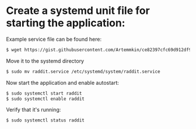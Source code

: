 # Create a systemd unit file for starting the application:

Example service file can be found here:
```BASH
$ wget https://gist.githubusercontent.com/Artemmkin/ce82397cfc69d912df9cd648a8d69bec/raw/7193a36c9661c6b90e7e482d256865f085a853f2/raddit.service
```
Move it to the systemd directory
```BASH
$ sudo mv raddit.service /etc/systemd/system/raddit.service
```
Now start the application and enable autostart:
```BASH
$ sudo systemctl start raddit
$ sudo systemctl enable raddit
```
Verify that it's running:
```BASH
$ sudo systemctl status raddit
```